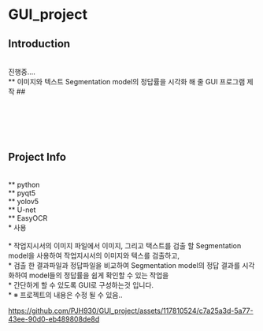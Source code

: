 # GUI_project

## Introduction

</br>
진행중....</br>
** 이미지와 텍스트 Segmentation model의 정답률을 시각화 해 줄 GUI 프로그램 제작 ## </br>

</br></br></br></br>
## Project Info

</br>
** python</br>
** pyqt5</br>
** yolov5</br>
** U-net</br>
** EasyOCR</br>
* 사용
</br>
</br>
* 작업지시서의 이미지 파일에서 이미지, 그리고 택스트를 검출 할 Segmentation model을 사용하여 작업지시서의 이미지와 텍스를 검출하고,</br>
* 검출 한 결과파일과 정답파일을 비교하여 Segmentation model의 정답 결과를 시각화하여 model들의 정답률을 쉽게 확인할 수 있는 작업을</br>
* 간단하게 할 수 있도록 GUI로 구성하는것 입니다.</br>
* ※ 프로젝트의 내용은 수정 될 수 있음..</br>

https://github.com/PJH930/GUI_project/assets/117810524/c7a25a3d-5a77-43ee-90d0-eb489808de8d


</br></br>










